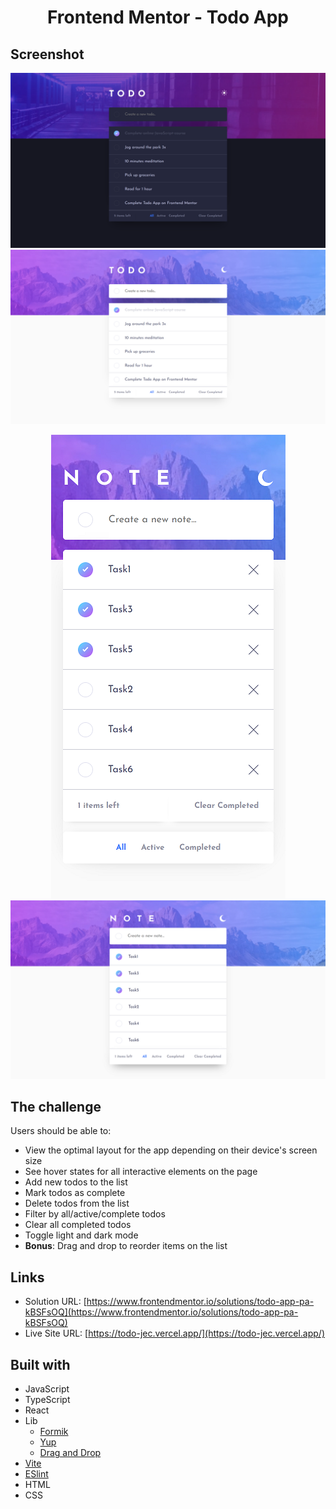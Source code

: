 <h1 align="center">Frontend Mentor - Todo App</h1>

## Screenshot
![](./src/assets/github/dark-desktop.png)
![](./src/assets/github/white-desktop.png)

<div align="center">
  <img src="./src/assets/github/mobile.png" />
  <img src="./src/assets/github/desktop.png" />
</div>

## The challenge
Users should be able to:
- View the optimal layout for the app depending on their device's screen size
- See hover states for all interactive elements on the page
- Add new todos to the list
- Mark todos as complete
- Delete todos from the list
- Filter by all/active/complete todos
- Clear all completed todos
- Toggle light and dark mode
- **Bonus**: Drag and drop to reorder items on the list

## Links
- Solution URL: [https://www.frontendmentor.io/solutions/todo-app-pa-kBSFsOQ](https://www.frontendmentor.io/solutions/todo-app-pa-kBSFsOQ)
- Live Site URL: [https://todo-jec.vercel.app/](https://todo-jec.vercel.app/)

## Built with
- JavaScript
- TypeScript
- React
- Lib
  - [Formik](https://formik.org/)
  - [Yup](https://www.npmjs.com/package/yup)
  - [Drag and Drop](https://www.npmjs.com/package/react-beautiful-dnd)
- [Vite](https://vitejs.dev/)
- [ESlint](https://eslint.org/)
- HTML
- CSS